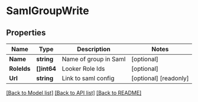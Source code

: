 # SamlGroupWrite

## Properties

Name | Type | Description | Notes
------------ | ------------- | ------------- | -------------
**Name** | **string** | Name of group in Saml | [optional] 
**RoleIds** | **[]int64** | Looker Role Ids | [optional] 
**Url** | **string** | Link to saml config | [optional] [readonly] 

[[Back to Model list]](../README.md#documentation-for-models) [[Back to API list]](../README.md#documentation-for-api-endpoints) [[Back to README]](../README.md)


